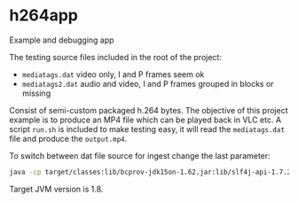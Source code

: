 h264app
=======

Example and debugging app

The testing source files included in the root of the project: 
 * `mediatags.dat` video only, I and P frames seem ok
 * `mediatags2.dat` audio and video, I and P frames grouped in blocks or missing

Consist of semi-custom packaged h.264 bytes. The objective of this project example is to produce an MP4 file which can be played back in VLC etc. A script `run.sh` is included to make testing easy, it will read the `mediatags.dat` file and produce the `output.mp4`.

To switch between dat file source for ingest change the last parameter:

```sh
java -cp target/classes:lib/bcprov-jdk15on-1.62.jar:lib/slf4j-api-1.7.25.jar:lib/logback-core-1.2.3.jar:lib/logback-classic-1.2.3.jar:lib/red5-server-common-1.1.1.jar:lib/red5-io-1.1.1.jar:lib/ehcache-core-2.5.0.jar:lib/mina-core-2.0.21.jar:lib/jcodec-0.2.5.jar org.gregoire.media.MP4WriterMain mediatags2.dat
```

Target JVM version is 1.8.